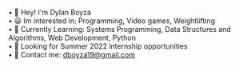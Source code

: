 • 👋 Hey! I'm Dylan Boyza  
• 😃 Im interested in: Programming, Video games, Weightlifting  
• 🧠 Currently Learning: Systems Programming, Data Structures and Algorithms, Web Development, Python  
• 👀 Looking for Summer 2022 internship opportunities  
• 📝 Contact me: dboyza19@gmail.com  
